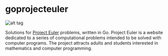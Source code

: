 # goprojecteuler

![alt tag](https://s9.postimg.org/6ht9oktpb/euler.png)

Solutions for [Project Euler](https://projecteuler.net/) problems, written in Go. Project Euler is a website dedicated to a series of computational problems intended to be solved with computer programs. The project attracts adults and students interested in mathematics and computer programming.